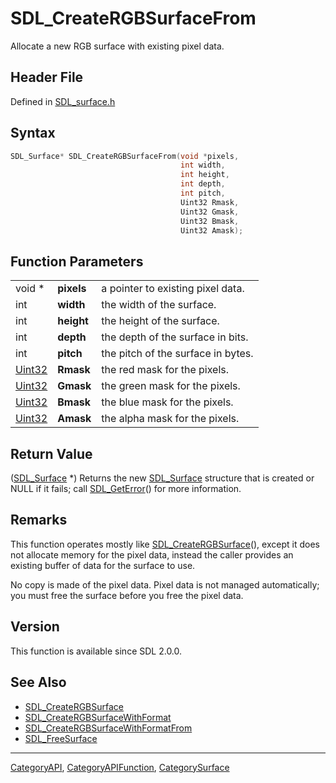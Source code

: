 # SDL_CreateRGBSurfaceFrom

Allocate a new RGB surface with existing pixel data.

## Header File

Defined in [SDL_surface.h](https://github.com/libsdl-org/SDL/blob/SDL2/include/SDL_surface.h)

## Syntax

```c
SDL_Surface* SDL_CreateRGBSurfaceFrom(void *pixels,
                                      int width,
                                      int height,
                                      int depth,
                                      int pitch,
                                      Uint32 Rmask,
                                      Uint32 Gmask,
                                      Uint32 Bmask,
                                      Uint32 Amask);
```

## Function Parameters

|                  |            |                                    |
| ---------------- | ---------- | ---------------------------------- |
| void *           | **pixels** | a pointer to existing pixel data.  |
| int              | **width**  | the width of the surface.          |
| int              | **height** | the height of the surface.         |
| int              | **depth**  | the depth of the surface in bits.  |
| int              | **pitch**  | the pitch of the surface in bytes. |
| [Uint32](Uint32) | **Rmask**  | the red mask for the pixels.       |
| [Uint32](Uint32) | **Gmask**  | the green mask for the pixels.     |
| [Uint32](Uint32) | **Bmask**  | the blue mask for the pixels.      |
| [Uint32](Uint32) | **Amask**  | the alpha mask for the pixels.     |

## Return Value

([SDL_Surface](SDL_Surface) *) Returns the new [SDL_Surface](SDL_Surface)
structure that is created or NULL if it fails; call
[SDL_GetError](SDL_GetError)() for more information.

## Remarks

This function operates mostly like
[SDL_CreateRGBSurface](SDL_CreateRGBSurface)(), except it does not allocate
memory for the pixel data, instead the caller provides an existing buffer
of data for the surface to use.

No copy is made of the pixel data. Pixel data is not managed automatically;
you must free the surface before you free the pixel data.

## Version

This function is available since SDL 2.0.0.

## See Also

- [SDL_CreateRGBSurface](SDL_CreateRGBSurface)
- [SDL_CreateRGBSurfaceWithFormat](SDL_CreateRGBSurfaceWithFormat)
- [SDL_CreateRGBSurfaceWithFormatFrom](SDL_CreateRGBSurfaceWithFormatFrom)
- [SDL_FreeSurface](SDL_FreeSurface)






----
[CategoryAPI](CategoryAPI), [CategoryAPIFunction](CategoryAPIFunction), [CategorySurface](CategorySurface)

